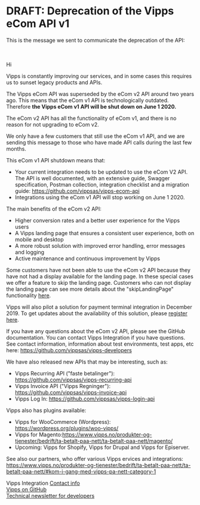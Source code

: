 # DRAFT: Deprecation of the Vipps eCom API v1

This is the message we sent to communicate the deprecation of the API:
<br/>
<br/>
<br/>

Hi

Vipps is constantly improving our services, and in some cases this requires us
to sunset legacy products and APIs.

The Vipps eCom API was superseded by the eCom v2 API around two years ago.
This means that the eCom v1 API is technologically outdated.
Therefore **the Vipps eCom v1 API will be shut down on June 1 2020.**

The eCom v2 API has all the functionality of eCom v1, and there is no reason
for not upgrading to eCom v2.

We only have a few customers that still use the eCom v1 API, and we are sending
this message to those who have made API calls during the last few months.

This eCom v1 API shutdown means that:

* Your current integration needs to be updated to use the eCom V2 API. The API
  is well documented, with an extensive guide, Swagger specification, Postman
  collection, integration checklist and a migration guide: https://github.com/vippsas/vipps-ecom-api
* Integrations using the eCom v1 API will stop working on June 1 2020.

The main benefits of the eCom v2 API:

* Higher conversion rates and a better user experience for the Vipps users
* A Vipps landing page that ensures a consistent user experience, both on mobile and desktop
* A more robust solution with improved error handling, error messages and logging
* Active maintenance and continuous improvement by Vipps

Some customers have not been able to use the eCom v2 API because they have not
had a display available for the landing page. In these special cases we offer a
feature to skip the landing page. Customers who can not display the landing page
can see more details about the "skipLandingPage" functionality
[here](https://github.com/vippsas/vipps-ecom-api/blob/master/vipps-ecom-api.md#skip-landing-page).

Vipps will also pilot a solution for payment terminal integration in December 2019.
To get updates about the availability of this solution, please
[register here](https://forms.office.com/Pages/ResponsePage.aspx?id=XcJbgGSO1k6NJDiDyQaMWuVjn37JcrJJgJkaJ8cPvvVUQVdLVk9PTkZTRDBLSFRRNzQxTlc2VThZMS4u).

If you have any questions about the eCom v2 API, please see the GitHub documentation.
You can contact Vipps Integration if you have questions. See contact information,
information about test environments, test apps, etc here: https://github.com/vippsas/vipps-developers

We have also released new APIs that may be interesting, such as:
* Vipps Recurring API ("faste betalinger"): https://github.com/vippsas/vipps-recurring-api
* Vipps Invoice API ("Vipps Regninger"): https://github.com/vippsas/vipps-invoice-api
* Vipps Log In: https://github.com/vippsas/vipps-login-api

Vipps also has plugins available:
* Vipps for WooCommerce (Wordpress): https://wordpress.org/plugins/woo-vipps/
* Vipps for Magento:https://www.vipps.no/produkter-og-tjenester/bedrift/ta-betalt-paa-nett/ta-betalt-paa-nett/magento/
* Upcoming: Vipps for Shopify, Vipps for Drupal and Vipps for Episerver.

See also our partners, who offer various Vipps ervices and integrations:
https://www.vipps.no/produkter-og-tjenester/bedrift/ta-betalt-paa-nett/ta-betalt-paa-nett/#kom-i-gang-med-vipps-pa-nett-category-1


Vipps Integration
[Contact info](https://github.com/vippsas/vipps-developers/blob/master/contact.md)  
[Vipps on GitHub](https://github.com/vippsas)  
[Technical newsletter for developers](https://cloud.hei.vipps.no/utv)  
